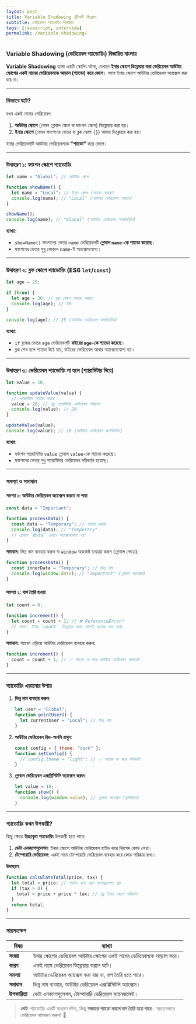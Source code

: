 ```yaml
---
layout: post
title: Variable Shadowing খুঁটিনাটি বিশ্লেষণ
subtitle: ভেরিয়েবল শ্যাডোয়িং বিস্তারিত
tags: [javascript, interview]
permalink: /variable-shadowing/
---
```


### **Variable Shadowing (ভেরিয়েবল শ্যাডোয়িং) বিস্তারিত বাংলায়**

**Variable Shadowing** হলো একটি স্কোপিং ঘটনা, যেখানে **ইনার স্কোপে ডিক্লেয়ার করা ভেরিয়েবল আউটার স্কোপের একই নামের ভেরিয়েবলকে আড়াল (শ্যাডো) করে ফেলে**। ফলে ইনার স্কোপে আউটার ভেরিয়েবল অ্যাক্সেস করা যায় না।

---

### **কিভাবে ঘটে?**

যখন একই নামের ভেরিয়েবল:

1. **আউটার স্কোপে** (যেমন গ্লোবাল স্কোপ বা ফাংশন স্কোপ) ডিক্লেয়ার করা হয়।
2. **ইনার স্কোপে** (যেমন ফাংশনের ভেতর বা ব্লক স্কোপ `{}`) আবার ডিক্লেয়ার করা হয়।

ইনার ভেরিয়েবলটি আউটার ভেরিয়েবলকে **"শ্যাডো"** করে ফেলে।

---

### **উদাহরণ ১: ফাংশন স্কোপে শ্যাডোয়িং**

```javascript
let name = "Global"; // আউটার স্কোপ

function showName() {
  let name = "Local"; // ইনার স্কোপ (শ্যাডো করছে)
  console.log(name); // "Local" (আউটার ভেরিয়েবল আড়াল)
}

showName();
console.log(name); // "Global" (আউটার ভেরিয়েবল অপরিবর্তিত)
```

**ব্যাখ্যা**:

- `showName()` ফাংশনের ভেতর `name` ভেরিয়েবলটি **গ্লোবাল `name`-কে শ্যাডো করেছে**।
- ফাংশনের ভেতর শুধু লোকাল `name`-ই অ্যাক্সেসযোগ্য।

---

### **উদাহরণ ২: ব্লক স্কোপে শ্যাডোয়িং (ES6 `let`/`const`)**

```javascript
let age = 25;

if (true) {
  let age = 30; // ব্লক স্কোপে শ্যাডো করছে
  console.log(age); // 30
}

console.log(age); // 25 (আউটার ভেরিয়েবল অপরিবর্তিত)
```

**ব্যাখ্যা**:

- `if` ব্লকের ভেতর `age` ভেরিয়েবলটি **বাইরের `age`-কে শ্যাডো করেছে**।
- ব্লক শেষ হলে শ্যাডো উঠে যায়, বাইরের ভেরিয়েবল আবার অ্যাক্সেসযোগ্য হয়।

---

### **উদাহরণ ৩: ভেরিয়েবল শ্যাডোয়িং না হলে (প্যারামিটার দিয়ে)**

```javascript
let value = 10;

function updateValue(value) {
  // প্যারামিটার শ্যাডো করছে
  value = 20; // শুধু প্যারামিটার ভেরিয়েবল পরিবর্তন
  console.log(value); // 20
}

updateValue(value);
console.log(value); // 10 (আউটার ভেরিয়েবল অপরিবর্তিত)
```

**ব্যাখ্যা**:

- ফাংশন প্যারামিটার `value` গ্লোবাল `value`-কে শ্যাডো করেছে।
- ফাংশনের ভেতর শুধু প্যারামিটার ভেরিয়েবল পরিবর্তন হয়েছে।

---

### **সমস্যা ও সমাধান**

#### **সমস্যা ১: আউটার ভেরিয়েবল অ্যাক্সেস করতে না পারা**

```javascript
const data = "Important";

function processData() {
  const data = "Temporary"; // শ্যাডো করছে
  console.log(data); // "Temporary"
  // গ্লোবাল `data` এখানে অ্যাক্সেসযোগ্য নয়!
}
```

**সমাধান**: ভিন্ন নাম ব্যবহার করুন বা `window` অবজেক্ট ব্যবহার করুন (গ্লোবাল ক্ষেত্রে):

```javascript
function processData() {
  const innerData = "Temporary"; // ভিন্ন নাম
  console.log(window.data); // "Important" (গ্লোবাল অ্যাক্সেস)
}
```

#### **সমস্যা ২: বাগ তৈরি হওয়া**

```javascript
let count = 0;

function increment() {
  let count = count + 1; // ❌ ReferenceError!
  // কারণ: ইনার `count` ডিক্লেয়ার করার আগেই ব্যবহার করা হচ্ছে
}
```

**সমাধান**: শ্যাডো এড়িয়ে আউটার ভেরিয়েবল ব্যবহার করুন:

```javascript
function increment() {
  count = count + 1; // ✅ শ্যাডো না করে আউটার ভেরিয়েবল আপডেট
}
```

---

### **শ্যাডোয়িং এড়ানোর উপায়**

1. **ভিন্ন নাম ব্যবহার করুন**:

   ```javascript
   let user = "Global";
   function printUser() {
     let currentUser = "Local"; // ভিন্ন নাম
   }
   ```

2. **আউটার ভেরিয়েবল রিড-অনলি রাখুন**:

   ```javascript
   const config = { theme: "dark" };
   function setConfig() {
     // config.theme = "light"; // ✅ শ্যাডো না করে মডিফাই
   }
   ```

3. **গ্লোবাল ভেরিয়েবল এক্সপ্লিসিটলি অ্যাক্সেস করুন**:
   ```javascript
   let value = 10;
   function show() {
     console.log(window.value); // গ্লোবাল অ্যাক্সেস (ব্রাউজারে)
   }
   ```

---

### **শ্যাডোয়িং কখন উপকারী?**

কিছু ক্ষেত্রে **ইচ্ছাকৃত শ্যাডোয়িং** উপকারী হতে পারে:

1. **ডেটা এনক্যাপসুলেশন**: ইনার স্কোপে আউটার ভেরিয়েবল হাইড করে নিরাপদ কোড লেখা।
2. **টেম্পোরারি ভেরিয়েবল**: একই নামে টেম্পোরারি ভেরিয়েবল ব্যবহার করে কোড পরিষ্কার রাখা।

**উদাহরণ**:

```javascript
function calculateTotal(price, tax) {
  let total = price; // শ্যাডো করে নতুন ক্যালকুলেশন শুরু
  if (tax > 0) {
    total = price + price * tax; // শুধু ইনার স্কোপে পরিবর্তন
  }
  return total;
}
```

---

### **সারসংক্ষেপ**

| বিষয়        | ব্যাখ্যা                                                              |
| ------------ | --------------------------------------------------------------------- |
| **সংজ্ঞা**   | ইনার স্কোপের ভেরিয়েবল আউটার স্কোপের একই নামের ভেরিয়েবলকে আড়াল করে। |
| **কারণ**     | একই নামে ভেরিয়েবল ডিক্লেয়ার করলে ঘটে।                               |
| **সমস্যা**   | আউটার ভেরিয়েবল অ্যাক্সেস করা যায় না, বাগ তৈরি হতে পারে।             |
| **সমাধান**   | ভিন্ন নাম ব্যবহার, আউটার ভেরিয়েবল এক্সপ্লিসিটলি অ্যাক্সেস।           |
| **উপকারিতা** | ডেটা এনক্যাপসুলেশন, টেম্পোরারি ভেরিয়েবল ম্যানেজমেন্ট।                |

> **নোট**: শ্যাডোয়িং একটি সাধারণ ঘটনা, কিন্তু **অজান্তে শ্যাডো করলে বাগ তৈরি হতে পারে**। সচেতনভাবে ভেরিয়েবল নামকরণ করুন! 🚀
